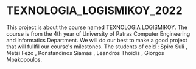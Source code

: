 # TEXNOLOGIA_LOGISMIKOY_2022

This project is about the course named TEXNOLOGIA LOGISMIKOY.
The course is from the 4th year of University of Patras Computer Engineering and Informatics Department.
We will do our best to make a good project that will fullfil our course's milestones.
The students of ceid : Spiro Suli , Metsi Fezo , Konstandinos Siamas , Leandros Thoidis , Giorgos Mpakopoulos.
